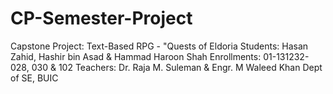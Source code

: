 # CP-Semester-Project
Capstone Project: Text-Based RPG - "Quests of Eldoria
Students: Hasan Zahid, Hashir bin Asad & Hammad Haroon Shah
Enrollments: 01-131232-028, 030 & 102
Teachers: Dr. Raja M. Suleman & Engr. M Waleed Khan
Dept of SE, BUIC
